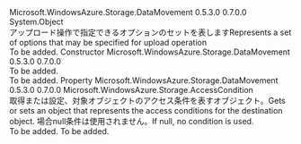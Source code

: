 <Type Name="UploadOptions" FullName="Microsoft.WindowsAzure.Storage.DataMovement.UploadOptions">
  <TypeSignature Language="C#" Value="public sealed class UploadOptions" />
  <TypeSignature Language="ILAsm" Value=".class public auto ansi sealed beforefieldinit UploadOptions extends System.Object" />
  <TypeSignature Language="DocId" Value="T:Microsoft.WindowsAzure.Storage.DataMovement.UploadOptions" />
  <TypeSignature Language="VB.NET" Value="Public NotInheritable Class UploadOptions" />
  <TypeSignature Language="F#" Value="type UploadOptions = class" />
  <AssemblyInfo>
    <AssemblyName>Microsoft.WindowsAzure.Storage.DataMovement</AssemblyName>
    <AssemblyVersion>0.5.3.0</AssemblyVersion>
    <AssemblyVersion>0.7.0.0</AssemblyVersion>
  </AssemblyInfo>
  <Base>
    <BaseTypeName>System.Object</BaseTypeName>
  </Base>
  <Interfaces />
  <Docs>
    <summary>
            <span data-ttu-id="66709-101">アップロード操作で指定できるオプションのセットを表します</span><span class="sxs-lookup"><span data-stu-id="66709-101">Represents a set of options that may be specified for upload operation</span></span>
            </summary>
    <remarks>To be added.</remarks>
  </Docs>
  <Members>
    <Member MemberName=".ctor">
      <MemberSignature Language="C#" Value="public UploadOptions ();" />
      <MemberSignature Language="ILAsm" Value=".method public hidebysig specialname rtspecialname instance void .ctor() cil managed" />
      <MemberSignature Language="DocId" Value="M:Microsoft.WindowsAzure.Storage.DataMovement.UploadOptions.#ctor" />
      <MemberSignature Language="VB.NET" Value="Public Sub New ()" />
      <MemberType>Constructor</MemberType>
      <AssemblyInfo>
        <AssemblyName>Microsoft.WindowsAzure.Storage.DataMovement</AssemblyName>
        <AssemblyVersion>0.5.3.0</AssemblyVersion>
        <AssemblyVersion>0.7.0.0</AssemblyVersion>
      </AssemblyInfo>
      <Parameters />
      <Docs>
        <summary>To be added.</summary>
        <remarks>To be added.</remarks>
      </Docs>
    </Member>
    <Member MemberName="DestinationAccessCondition">
      <MemberSignature Language="C#" Value="public Microsoft.WindowsAzure.Storage.AccessCondition DestinationAccessCondition { get; set; }" />
      <MemberSignature Language="ILAsm" Value=".property instance class Microsoft.WindowsAzure.Storage.AccessCondition DestinationAccessCondition" />
      <MemberSignature Language="DocId" Value="P:Microsoft.WindowsAzure.Storage.DataMovement.UploadOptions.DestinationAccessCondition" />
      <MemberSignature Language="VB.NET" Value="Public Property DestinationAccessCondition As AccessCondition" />
      <MemberSignature Language="F#" Value="member this.DestinationAccessCondition : Microsoft.WindowsAzure.Storage.AccessCondition with get, set" Usage="Microsoft.WindowsAzure.Storage.DataMovement.UploadOptions.DestinationAccessCondition" />
      <MemberType>Property</MemberType>
      <AssemblyInfo>
        <AssemblyName>Microsoft.WindowsAzure.Storage.DataMovement</AssemblyName>
        <AssemblyVersion>0.5.3.0</AssemblyVersion>
        <AssemblyVersion>0.7.0.0</AssemblyVersion>
      </AssemblyInfo>
      <ReturnValue>
        <ReturnType>Microsoft.WindowsAzure.Storage.AccessCondition</ReturnType>
      </ReturnValue>
      <Docs>
        <summary>
            <span data-ttu-id="66709-102">取得または設定、<see cref="T:Microsoft.WindowsAzure.Storage.AccessCondition" />対象オブジェクトのアクセス条件を表すオブジェクト。</span><span class="sxs-lookup"><span data-stu-id="66709-102">Gets or sets an <see cref="T:Microsoft.WindowsAzure.Storage.AccessCondition" /> object that represents the access conditions for the destination object.</span></span> <span data-ttu-id="66709-103">場合<c>null</c>条件は使用されません。</span><span class="sxs-lookup"><span data-stu-id="66709-103">If <c>null</c>, no condition is used.</span></span>
            </summary>
        <value>To be added.</value>
        <remarks>To be added.</remarks>
      </Docs>
    </Member>
  </Members>
</Type>